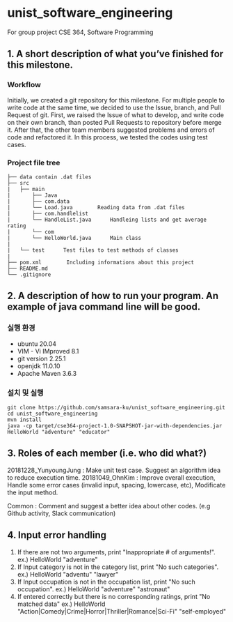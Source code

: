 # unist_software_engineering

For group project CSE 364, Software Programming

## 1.  A short description of what you’ve finished for this milestone.
### Workflow

Initially, we created a git repository for this milestone. For multiple people to write code at the same time, we decided to use the Issue, branch, and Pull Request of git. First, we raised the Issue of what to develop, and write code on their own branch, than posted Pull Requests to repository before merge it. After that, the other team members suggested problems and errors of code and refactored it. In this process, we tested the codes using test cases.

### Project file tree
```
├── data contain .dat files
├── src
|   ├── main
|   	├── Java
|	    ├── com.data
|		└── Load.java     	 Reading data from .dat files
|	    ├── com.handlelist
|		└── HandleList.java      Handleing lists and get average rating
|	    └── com
|		└── HelloWorld.java      Main class
|
|	└── test      Test files to test methods of classes
| 	
├── pom.xml        Including informations about this project
├── README.md
└── .gitignore
```

## 2. A description of how to run your program. An example of java command line will be good.

### 실행 환경

* ubuntu 20.04
* VIM - Vi IMproved 8.1
* git version 2.25.1
* openjdk 11.0.10
* Apache Maven 3.6.3

### 설치 및 실행
```
git clone https://github.com/samsara-ku/unist_software_engineering.git  
cd unist_software_engineering  
mvn install  
java -cp target/cse364-project-1.0-SNAPSHOT-jar-with-dependencies.jar HelloWorld "adventure" "educator"
```
## 3.  Roles of each member (i.e. who did what?)
20181228_YunyoungJung : Make unit test case. Suggest an algorithm idea to reduce execution time.
20181049_OhnKim : Improve overall execution, Handle some error cases (invalid input, spacing, lowercase, etc), Modificate the input method.

Common : Comment and suggest a better idea about other codes. (e.g Github activity, Slack communication)


## 4. Input error handling
1. If there are not two arguments, print "Inappropriate # of arguments!".
ex.) HelloWorld "adventure"
2. If Input category is not in the category list, print "No such categories".
ex.) HelloWorld "adventu" "lawyer"
3. If Input occupation is not in the occupation list, print "No such occupation".
ex.) HelloWorld "adventure" "astronaut"
4. If entered correctly but there is no corresponding ratings, print "No matched data"
ex.) HelloWorld "Action|Comedy|Crime|Horror|Thriller|Romance|Sci-Fi" "self-employed"
